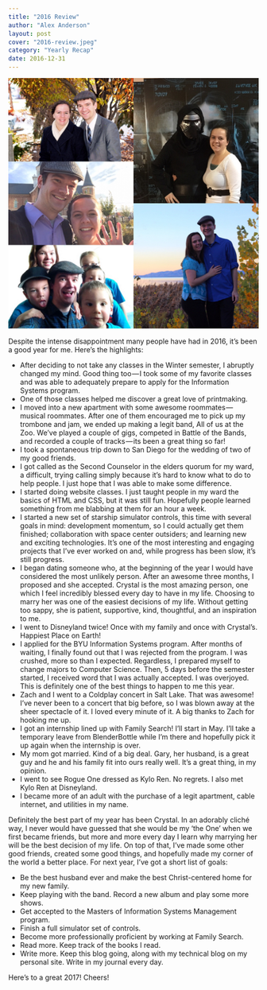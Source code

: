 ```yaml
---
title: "2016 Review"
author: "Alex Anderson"
layout: post
cover: "2016-review.jpeg"
category: "Yearly Recap"
date: 2016-12-31
---
```


![2016 Review](2016-review.jpeg)

Despite the intense disappointment many people have had in 2016, it’s been a good year for me. Here’s the highlights:

- After deciding to not take any classes in the Winter semester, I abruptly changed my mind. Good thing too — I took some of my favorite classes and was able to adequately prepare to apply for the Information Systems program.
- One of those classes helped me discover a great love of printmaking.
- I moved into a new apartment with some awesome roommates — musical roommates. After one of them encouraged me to pick up my trombone and jam, we ended up making a legit band, All of us at the Zoo. We’ve played a couple of gigs, competed in Battle of the Bands, and recorded a couple of tracks — its been a great thing so far!
- I took a spontaneous trip down to San Diego for the wedding of two of my good friends.
- I got called as the Second Counselor in the elders quorum for my ward, a difficult, trying calling simply because it’s hard to know what to do to help people. I just hope that I was able to make some difference.
- I started doing website classes. I just taught people in my ward the basics of HTML and CSS, but it was still fun. Hopefully people learned something from me blabbing at them for an hour a week.
- I started a new set of starship simulator controls, this time with several goals in mind: development momentum, so I could actually get them finished; collaboration with space center outsiders; and learning new and exciting technologies. It’s one of the most interesting and engaging projects that I’ve ever worked on and, while progress has been slow, it’s still progress.
- I began dating someone who, at the beginning of the year I would have considered the most unlikely person. After an awesome three months, I proposed and she accepted. Crystal is the most amazing person, one which I feel incredibly blessed every day to have in my life. Choosing to marry her was one of the easiest decisions of my life. Without getting too sappy, she is patient, supportive, kind, thoughtful, and an inspiration to me.
- I went to Disneyland twice! Once with my family and once with Crystal’s. Happiest Place on Earth!
- I applied for the BYU Information Systems program. After months of waiting, I finally found out that I was rejected from the program. I was crushed, more so than I expected. Regardless, I prepared myself to change majors to Computer Science. Then, 5 days before the semester started, I received word that I was actually accepted. I was overjoyed. This is definitely one of the best things to happen to me this year.
- Zach and I went to a Coldplay concert in Salt Lake. That was awesome! I’ve never been to a concert that big before, so I was blown away at the sheer spectacle of it. I loved every minute of it. A big thanks to Zach for hooking me up.
- I got an internship lined up with Family Search! I’ll start in May. I’ll take a temporary leave from BlenderBottle while I’m there and hopefully pick it up again when the internship is over.
- My mom got married. Kind of a big deal. Gary, her husband, is a great guy and he and his family fit into ours really well. It’s a great thing, in my opinion.
- I went to see Rogue One dressed as Kylo Ren. No regrets. I also met Kylo Ren at Disneyland.
- I became more of an adult with the purchase of a legit apartment, cable internet, and utilities in my name.

Definitely the best part of my year has been Crystal. In an adorably cliché way, I never would have guessed that she would be my ‘the One’ when we first became friends, but more and more every day I learn why marrying her will be the best decision of my life.
On top of that, I’ve made some other good friends, created some good things, and hopefully made my corner of the world a better place.
For next year, I’ve got a short list of goals:

- Be the best husband ever and make the best Christ-centered home for my new family.
- Keep playing with the band. Record a new album and play some more shows.
- Get accepted to the Masters of Information Systems Management program.
- Finish a full simulator set of controls.
- Become more professionally proficient by working at Family Search.
- Read more. Keep track of the books I read.
- Write more. Keep this blog going, along with my technical blog on my personal site. Write in my journal every day.

Here’s to a great 2017!
Cheers!
